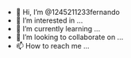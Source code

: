 - 👋 Hi, I’m @1245211233fernando
- 👀 I’m interested in ...
- 🌱 I’m currently learning ...
- 💞️ I’m looking to collaborate on ...
- 📫 How to reach me ...

<!---
1245211233fernando/1245211233fernando is a ✨ special ✨ repository because its `README.md` (this file) appears on your GitHub profile.
You can click the Preview link to take a look at your changes.
--->

